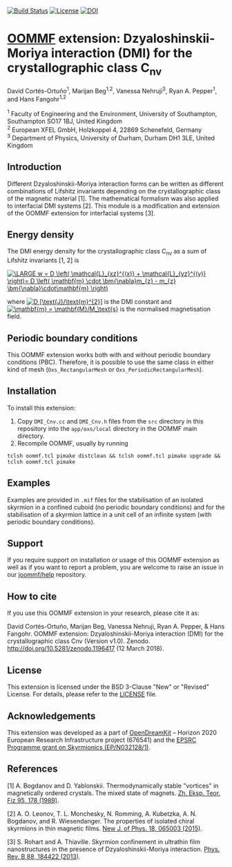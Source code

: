 [![Build Status](https://travis-ci.org/joommf/oommf-extension-dmi-cnv.svg?branch=master)](https://travis-ci.org/joommf/oommf-extension-dmi-cnv)
[![License](https://img.shields.io/badge/License-BSD%203--Clause-blue.svg)](https://opensource.org/licenses/BSD-3-Clause)
[![DOI](https://zenodo.org/badge/DOI/10.5281/zenodo.1196417.svg)](https://doi.org/10.5281/zenodo.1196417)

# [OOMMF](https://math.nist.gov/oommf/) extension: Dzyaloshinskii-Moriya interaction (DMI) for the crystallographic class C<sub>nv</sub>

David Cortés-Ortuño<sup>1</sup>, Marijan Beg<sup>1,2</sup>, Vanessa Nehruji<sup>3</sup>, Ryan A. Pepper<sup>1</sup>, and Hans Fangohr<sup>1,2</sup>

<sup>1</sup> Faculty of Engineering and the Environment, University of Southampton, Southampton SO17 1BJ, United Kingdom  
<sup>2</sup> European XFEL GmbH, Holzkoppel 4, 22869 Schenefeld, Germany  
<sup>3</sup> Department of Physics, University of Durham, Durham DH1 3LE, United Kingdom

## Introduction

Different Dzyaloshinskii-Moriya interaction forms can be written as different combinations of Lifshitz invariants depending on the crystallographic class of the magnetic material [1]. The mathematical formalism was also applied to interfacial DMI systems [2]. This module is a modification and extension of the OOMMF extension for interfacial systems [3].

## Energy density

The DMI energy density for the crystallographic class C<sub>nv</sub> as a sum of Lifshitz invariants [1, 2] is

<a href="https://www.codecogs.com/eqnedit.php?latex=\LARGE&space;w&space;=&space;D&space;\left(&space;\mathcal{L}_{xz}^{(x)}&space;&plus;&space;\mathcal{L}_{yz}^{(y)}&space;\right)=&space;D&space;\left(&space;\mathbf{m}&space;\cdot&space;\bm{\nabla}m_{z}&space;-&space;m_{z}&space;\bm{\nabla}\cdot\mathbf{m}&space;\right)" target="_blank"><img src="https://latex.codecogs.com/gif.latex?\LARGE&space;w&space;=&space;D&space;\left(&space;\mathcal{L}_{xz}^{(x)}&space;&plus;&space;\mathcal{L}_{yz}^{(y)}&space;\right)=&space;D&space;\left(&space;\mathbf{m}&space;\cdot&space;\bm{\nabla}m_{z}&space;-&space;m_{z}&space;\bm{\nabla}\cdot\mathbf{m}&space;\right)" title="\LARGE w = D \left( \mathcal{L}_{xz}^{(x)} + \mathcal{L}_{yz}^{(y)} \right)= D \left( \mathbf{m} \cdot \bm{\nabla}m_{z} - m_{z} \bm{\nabla}\cdot\mathbf{m} \right)" /></a>

where <a href="https://www.codecogs.com/eqnedit.php?latex=D&space;[\text{J}/\text{m}^{2}]" target="_blank"><img src="https://latex.codecogs.com/gif.latex?D&space;[\text{J}/\text{m}^{2}]" title="D [\text{J}/\text{m}^{2}]" /></a> is the DMI constant and <a href="https://www.codecogs.com/eqnedit.php?latex=\mathbf{m}&space;=&space;\mathbf{M}/M_\text{s}" target="_blank"><img src="https://latex.codecogs.com/gif.latex?\mathbf{m}&space;=&space;\mathbf{M}/M_\text{s}" title="\mathbf{m} = \mathbf{M}/M_\text{s}" /></a> is the normalised magnetisation field.

## Periodic boundary conditions

This OOMMF extension works both with and without periodic boundary conditions (PBC). Therefore, it is possible to use the same class in either kind of mesh (`Oxs_RectangularMesh` or `Oxs_PeriodicRectangularMesh`).

## Installation

To install this extension:
1. Copy `DMI_Cnv.cc` and `DMI_Cnv.h` files from the `src` directory in this repository into the `app/oxs/local` directory in the OOMMF main directory.
2. Recompile OOMMF, usually by running
```
tclsh oommf.tcl pimake distclean && tclsh oommf.tcl pimake upgrade && tclsh oommf.tcl pimake
```

## Examples

Examples are provided in `.mif` files for the stabilisation of an isolated skyrmion in a confined cuboid (no periodic boundary conditions) and for the stabilisation of a skyrmion lattice in a unit cell of an infinite system (with periodic boundary conditions).

## Support

If you require support on installation or usage of this OOMMF extension as well as if you want to report a problem, you are welcome to raise an issue in our [joommf/help](https://github.com/joommf/help) repository.

## How to cite

If you use this OOMMF extension in your research, please cite it as:

David Cortés-Ortuño, Marijan Beg, Vanessa Nehruji, Ryan A. Pepper, & Hans Fangohr. OOMMF extension: Dzyaloshinskii-Moriya interaction (DMI) for the crystallographic class Cnv (Version v1.0). Zenodo. http://doi.org/10.5281/zenodo.1196417 (12 March 2018).


## License

This extension is licensed under the BSD 3-Clause "New" or "Revised" License. For details, please refer to the [LICENSE](LICENSE) file.

## Acknowledgements

This extension was developed as a part of [OpenDreamKit](http://opendreamkit.org/) – Horizon 2020 European Research Infrastructure project (676541) and the [EPSRC Programme grant on Skyrmionics (EP/N032128/1)](https://www.skyrmions.ac.uk/).

## References

[1] A. Bogdanov and D. Yablonskii. Thermodynamically stable "vortices" in magnetically ordered crystals. The mixed state of magnets. [Zh. Eksp. Teor. Fiz 95, 178 (1989)](http://www.jetp.ac.ru/cgi-bin/e/index/e/68/1/p101?a=list).

[2] A. O. Leonov, T. L. Monchesky, N. Romming, A. Kubetzka, A. N. Bogdanov, and R. Wiesendanger. The properties of isolated chiral skyrmions in thin magnetic films. [New J. of Phys. 18, 065003 (2015)](http://iopscience.iop.org/article/10.1088/1367-2630/18/6/065003/meta).

[3] S. Rohart and A. Thiaville. Skyrmion confinement in ultrathin film nanostructures in the presence of Dzyaloshinskii-Moriya interaction. [Phys. Rev. B 88, 184422 (2013)](http://journals.aps.org/prb/abstract/10.1103/PhysRevB.88.184422).
